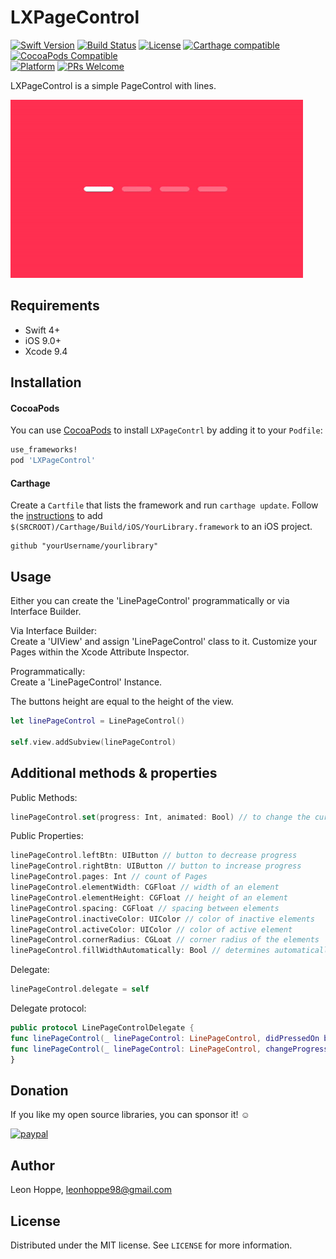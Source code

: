 # LXPageControl

[![Swift Version][swift-image]][swift-url]
[![Build Status][travis-image]][travis-url]
[![License][license-image]][license-url]
[![Carthage compatible](https://img.shields.io/badge/Carthage-compatible-4BC51D.svg?style=flat)](https://github.com/Carthage/Carthage)
[![CocoaPods Compatible](https://img.shields.io/cocoapods/v/EZSwiftExtensions.svg)](https://img.shields.io/cocoapods/v/LFAlertController.svg)  
[![Platform](https://img.shields.io/cocoapods/p/LFAlertController.svg?style=flat)](http://cocoapods.org/pods/LFAlertController)
[![PRs Welcome](https://img.shields.io/badge/PRs-welcome-brightgreen.svg?style=flat-square)](http://makeapullrequest.com)

LXPageControl is a simple PageControl with lines.

![](Screenshots/LXPageControl-Preview.gif)


## Requirements

- Swift 4+
- iOS 9.0+
- Xcode 9.4

## Installation

#### CocoaPods
You can use [CocoaPods](http://cocoapods.org/) to install `LXPageContrl` by adding it to your `Podfile`:

```ruby
use_frameworks!
pod 'LXPageControl'
```

#### Carthage
Create a `Cartfile` that lists the framework and run `carthage update`. Follow the [instructions](https://github.com/Carthage/Carthage#if-youre-building-for-ios) to add `$(SRCROOT)/Carthage/Build/iOS/YourLibrary.framework` to an iOS project.

```
github "yourUsername/yourlibrary"
```

## Usage

Either you can create the 'LinePageControl' programmatically or via Interface Builder.

Via Interface Builder:<br />
Create a 'UIView' and assign 'LinePageControl' class to it. Customize your Pages within the Xcode Attribute Inspector.

Programmatically:<br />
Create a 'LinePageControl' Instance.

The buttons height are equal to the height of the view.

```swift
let linePageControl = LinePageControl()

self.view.addSubview(linePageControl)
```

## Additional methods & properties
Public Methods:
```swift
linePageControl.set(progress: Int, animated: Bool) // to change the current progress
```

Public Properties:
```swift
linePageControl.leftBtn: UIButton // button to decrease progress
linePageControl.rightBtn: UIButton // button to increase progress
linePageControl.pages: Int // count of Pages
linePageControl.elementWidth: CGFloat // width of an element
linePageControl.elementHeight: CGFloat // height of an element
linePageControl.spacing: CGFloat // spacing between elements
linePageControl.inactiveColor: UIColor // color of inactive elements
linePageControl.activeColor: UIColor // color of active element
linePageControl.cornerRadius: CGLoat // corner radius of the elements
linePageControl.fillWidthAutomatically: Bool // determines automatically the width of each element and fill the entire view width depending on the spacing
```

Delegate:
```swift
linePageControl.delegate = self
```

Delegate protocol:
```swift
public protocol LinePageControlDelegate {
func linePageControl(_ linePageControl: LinePageControl, didPressedOn button: UIButton)
func linePageControl(_ linePageControl: LinePageControl, changeProgress to: Int)
}
```

## Donation

If you like my open source libraries, you can sponsor it! ☺️

[![paypal](https://www.paypalobjects.com/en_US/i/btn/btn_donateCC_LG.gif)](https://www.paypal.me/leonx98)

## Author

Leon Hoppe, leonhoppe98@gmail.com

## License

Distributed under the MIT license. See ``LICENSE`` for more information.


[swift-image]:https://img.shields.io/badge/swift-3.0-orange.svg
[swift-url]: https://swift.org/
[license-image]: https://img.shields.io/badge/License-MIT-blue.svg
[license-url]: LICENSE
[travis-image]: https://img.shields.io/travis/dbader/node-datadog-metrics/master.svg?style=flat-square
[travis-url]: https://travis-ci.org/dbader/node-datadog-metrics
[codebeat-image]: https://codebeat.co/badges/c19b47ea-2f9d-45df-8458-b2d952fe9dad
[codebeat-url]: https://codebeat.co/projects/github-com-vsouza-awesomeios-com
